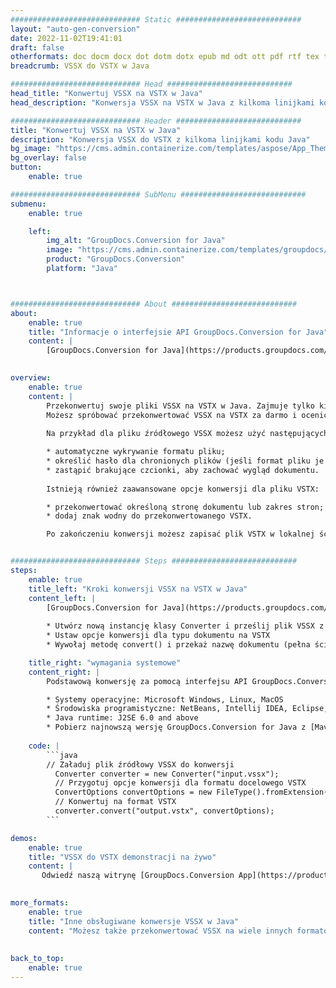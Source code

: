 ```yaml
---
############################# Static ############################
layout: "auto-gen-conversion"
date: 2022-11-02T19:41:01
draft: false
otherformats: doc docm docx dot dotm dotx epub md odt ott pdf rtf tex txt vdx vsdm vsdx vssm vssx vstm vstx vsx vtx xps
breadcrumb: VSSX do VSTX w Java

############################# Head ############################
head_title: "Konwertuj VSSX na VSTX w Java"
head_description: "Konwersja VSSX na VSTX w Java z kilkoma linijkami kodu. Konwertuj ponad 160 formatów plików za pomocą interfejsu API konwersji dokumentów GroupDocs dla Java"

############################# Header ############################
title: "Konwertuj VSSX na VSTX w Java"
description: "Konwersja VSSX do VSTX z kilkoma linijkami kodu Java"
bg_image: "https://cms.admin.containerize.com/templates/aspose/App_Themes/V3/images/bg/header1.png"
bg_overlay: false
button:
    enable: true

############################# SubMenu ############################
submenu:
    enable: true

    left:
        img_alt: "GroupDocs.Conversion for Java"
        image: "https://cms.admin.containerize.com/templates/groupdocs/images/product-logos/90x90-noborder/groupdocs-conversion-java.png"
        product: "GroupDocs.Conversion"
        platform: "Java"



############################# About ############################
about:
    enable: true
    title: "Informacje o interfejsie API GroupDocs.Conversion for Java"
    content: |
        [GroupDocs.Conversion for Java](https://products.groupdocs.com/conversion/java/) to zaawansowany interfejs API do konwersji formatów plików do konwersji między popularnymi formatami obrazów i dokumentów, takimi jak Microsoft Office, OpenDocument, PDF, HTML, e-mail, CAD. i wiele więcej za pomocą kilku linijek kodu. Natywny interfejs API automatycznie wykrywa formaty oryginalnych dokumentów i oferuje wiele opcji dostosowywania przekonwertowanych dokumentów. Wraz z funkcją wyodrębniania informacji z dokumentu domyślnie obsługuje również buforowanie wyników konwersji na dysk lokalny. Jednak każdy rodzaj pamięci podręcznej może być obsługiwany przez implementację odpowiednich interfejsów - Amazon S3, Dropbox, Google Drive, Windows Azure, Reddis lub dowolnych innych.
    

overview:
    enable: true
    content: |
        Przekonwertuj swoje pliki VSSX na VSTX w Java. Zajmuje tylko kilka linii kodu Java na dowolnej wybranej platformie, takiej jak Windows, Linux, macOS.
        Możesz spróbować przekonwertować VSSX na VSTX za darmo i ocenić jakość wyników konwersji. Oprócz prostych skryptów konwersji plików możesz wypróbować bardziej wyrafinowane opcje ładowania pliku źródłowego VSSX i przechowywania danych wyjściowych VSTX. 
        
        Na przykład dla pliku źródłowego VSSX możesz użyć następujących opcji ładowania:

        * automatyczne wykrywanie formatu pliku;
        * określić hasło dla chronionych plików (jeśli format pliku je obsługuje);
        * zastąpić brakujące czcionki, aby zachować wygląd dokumentu.
        
        Istnieją również zaawansowane opcje konwersji dla pliku VSTX:

        * przekonwertować określoną stronę dokumentu lub zakres stron;
        * dodaj znak wodny do przekonwertowanego VSTX.

        Po zakończeniu konwersji możesz zapisać plik VSTX w lokalnej ścieżce pliku lub w dowolnej pamięci innej firmy, takiej jak FTP, Amazon S3, Dysk Google, Dropbox itp. Uwaga - aby przekonwertować {{Z}} do VSTX, nie musisz instalować żadnego dodatkowego oprogramowania, takiego jak MS Office, Open Office, Adobe Acrobat Reader itp.


############################# Steps ############################
steps:
    enable: true
    title_left: "Kroki konwersji VSSX na VSTX w Java"
    content_left: |
        [GroupDocs.Conversion for Java](https://products.groupdocs.com/conversion/java/) pozwala programistom łatwo przekonwertować plik VSSX na VSTX za pomocą kilku linijek kodu.
        
        * Utwórz nową instancję klasy Converter i prześlij plik VSSX z pełną ścieżką
        * Ustaw opcje konwersji dla typu dokumentu na VSTX
        * Wywołaj metodę convert() i przekaż nazwę dokumentu (pełna ścieżka) oraz format (VSTX) jako parametr

    title_right: "wymagania systemowe"
    content_right: |
        Podstawową konwersję za pomocą interfejsu API GroupDocs.Conversion for Java można wykonać za pomocą zaledwie kilku linijek kodu. Nasze interfejsy API są obsługiwane na wszystkich głównych platformach i systemach operacyjnych. Przed wykonaniem poniższego kodu upewnij się, że masz zainstalowane w systemie następujące wymagania wstępne.

        * Systemy operacyjne: Microsoft Windows, Linux, MacOS
        * Środowiska programistyczne: NetBeans, Intellij IDEA, Eclipse, etc.
        * Java runtime: J2SE 6.0 and above
        * Pobierz najnowszą wersję GroupDocs.Conversion for Java z [Maven](https://repository.groupdocs.com/webapp/#/artifacts/browse/tree/General/repo/com/groupdocs/groupdocs-conversion)
         
    code: |
        ```java    
        // Załaduj plik źródłowy VSSX do konwersji
          Converter converter = new Converter("input.vssx");
          // Przygotuj opcje konwersji dla formatu docelowego VSTX
          ConvertOptions convertOptions = new FileType().fromExtension("vstx").getConvertOptions();
          // Konwertuj na format VSTX
          converter.convert("output.vstx", convertOptions);
        ```

demos:
    enable: true
    title: "VSSX do VSTX demonstracji na żywo"
    content: |
       Odwiedź naszą witrynę [GroupDocs.Conversion App](https://products.groupdocs.app/conversion/family) i wypróbuj teraz konwersję VSSX na VSTX. Darmowe demo ma następujące zalety
          

more_formats:
    enable: true
    title: "Inne obsługiwane konwersje VSSX w Java"
    content: "Możesz także przekonwertować VSSX na wiele innych formatów plików. Zobacz poniższą listę."
       
       
back_to_top:
    enable: true
---
```

